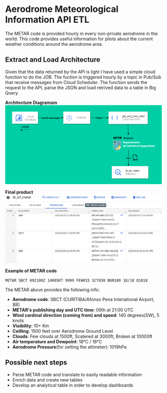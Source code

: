# Aerodrome Meteorological Information API ETL

The METAR code is provided hourly in every non-private aerodrome in the world. This code provides useful information for pilots about the current weather conditions around the aerodrome area.

## Extract and Load Architecture
Given that the data returned by the API is light I have used a simple cloud function to do the JOB. The fuction is triggered hourly by a topic in Pub/Sub that receive messages from Cloud Scheduler. The function sends the request to the API, parse the JSON and load retrived data to a table in Big Query.

**Architecture Diagramam**  
![Architecture Diagramam](img/diagram.png)


**Final product**  
![Final table](img/final_product.png)


**Example of METAR code**
```
METAR SBCT 092100Z 14005KT 9999 FEW015 SCT030 BKN100 18/18 Q1018
```

The METAR above provides the following info:
* **Aerodrome code**: SBCT (CURITIBA/Afonso Pena Intenational Airport, BR)
* **METAR's publishing day and UTC time**: 09th at 21:00 UTC 
* **Wind cardinal direction (coming from) and speed**: 140 degrees(SW), 5 knots
*  **Visibility**: 10+ Km
* **Ceilling**: 1500 feet over Aerodrome Ground Level
* **Clouds**: Few clouds at 1500ft, Scatered at 3000ft, Broken at 10000ft
* **Air temperature and Dewpoint**: 18°C / 18°C
* **Aerodrome Pressure**(for setting the altimeter): 1019hPa

## Possible next steps
* Parse METAR code and translate to easily readable information
* Enrich data and create new tables
* Develop an analytical table in order to develop dashboards

